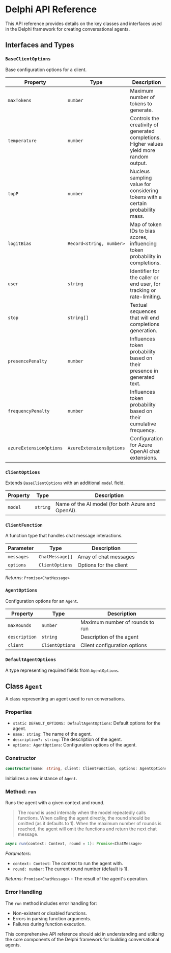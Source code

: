 # Delphi API Reference

This API reference provides details on the key classes and interfaces used in
the Delphi framework for creating conversational agents.

## Interfaces and Types

### `BaseClientOptions`

Base configuration options for a client.

| Property                | Type                     | Description                                                                               |
| ----------------------- | ------------------------ | ----------------------------------------------------------------------------------------- |
| `maxTokens`             | `number`                 | Maximum number of tokens to generate.                                                     |
| `temperature`           | `number`                 | Controls the creativity of generated completions. Higher values yield more random output. |
| `topP`                  | `number`                 | Nucleus sampling value for considering tokens with a certain probability mass.            |
| `logitBias`             | `Record<string, number>` | Map of token IDs to bias scores, influencing token probability in completions.            |
| `user`                  | `string`                 | Identifier for the caller or end user, for tracking or rate-limiting.                     |
| `stop`                  | `string[]`               | Textual sequences that will end completions generation.                                   |
| `presencePenalty`       | `number`                 | Influences token probability based on their presence in generated text.                   |
| `frequencyPenalty`      | `number`                 | Influences token probability based on their cumulative frequency.                         |
| `azureExtensionOptions` | `AzureExtensionsOptions` | Configuration for Azure OpenAI chat extensions.                                           |

### `ClientOptions`

Extends `BaseClientOptions` with an additional `model` field.

| Property | Type     | Description                                       |
| -------- | -------- | ------------------------------------------------- |
| `model`  | `string` | Name of the AI model (for both Azure and OpenAI). |

### `ClientFunction`

A function type that handles chat message interactions.

| Parameter  | Type            | Description            |
| ---------- | --------------- | ---------------------- |
| `messages` | `ChatMessage[]` | Array of chat messages |
| `options`  | `ClientOptions` | Options for the client |

_Returns_: `Promise<ChatMessage>`

### `AgentOptions`

Configuration options for an `Agent`.

| Property      | Type            | Description                     |
| ------------- | --------------- | ------------------------------- |
| `maxRounds`   | `number`        | Maximum number of rounds to run |
| `description` | `string`        | Description of the agent        |
| `client`      | `ClientOptions` | Client configuration options    |

### `DefaultAgentOptions`

A type representing required fields from `AgentOptions`.

## Class `Agent`

A class representing an agent used to run conversations.

### Properties

- `static DEFAULT_OPTIONS: DefaultAgentOptions`: Default options for the agent.
- `name: string`: The name of the agent.
- `description?: string`: The description of the agent.
- `options: AgentOptions`: Configuration options of the agent.

### Constructor

```typescript
constructor(name: string, client: ClientFunction, options: AgentOptions)
```

Initializes a new instance of `Agent`.

### Method: `run`

Runs the agent with a given context and round.

> The round is used internally when the model repeatedly calls functions. When
> calling the agent directly, the round should be omitted (as it defaults to 1).
> When the maximum number of rounds is reached, the agent will omit the
> functions and return the next chat message.

```typescript
async run(context: Context, round = 1): Promise<ChatMessage>
```

_Parameters_:

- `context: Context`: The context to run the agent with.
- `round: number`: The current round number (default is 1).

_Returns_: `Promise<ChatMessage>` - The result of the agent's operation.

### Error Handling

The `run` method includes error handling for:

- Non-existent or disabled functions.
- Errors in parsing function arguments.
- Failures during function execution.

This comprehensive API reference should aid in understanding and utilizing the
core components of the Delphi framework for building conversational agents.

